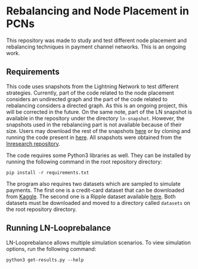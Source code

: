 # Rebalancing and Node Placement in PCNs

This repository was made to study and test different node placement and rebalancing techniques in payment channel networks. This is an ongoing work.

## Requirements

This code uses snapshots from the Lightning Network to test different strategies. Currently, part of the code related to the node placement considers an undirected graph and the part of the code related to rebalancing considers a directed graph. As this is an ongoing project, this will be corrected in the future. On the same note, part of the LN snapshot is available in the repository under the directory `ln-snapshot`. However, the snapshots used in the rebalancing part is not available because of their size. Users may download the rest of the snapshots [here](https://gta.ufrj.br/~gabriel/files/ln-graphs.tar.gz) or by cloning and running the code present in [here](https://github.com/gfrebello/topology). All snapshots were obtained from the [lnresearch repository](https://github.com/lnresearch/topology).

The code requires some Python3 libraries as well. They can be installed by running the following command in the root repository directory:

    pip install -r requirements.txt

The program also requires two datasets which are sampled to simulate payments. The first one is a credit-card dataset that can be downloaded from [Kaggle](https://www.kaggle.com/datasets/mlg-ulb/creditcardfraud). The second one is a Ripple dataset available [here](https://crysp.uwaterloo.ca/software/speedymurmurs/download.php). Both datasets must be downloaded and moved to a directory called `datasets` on the root repository directory.

## Running LN-Looprebalance

LN-Looprebalance allows multiple simulation scenarios. To view simulation options, run the following command:

    python3 get-results.py --help

